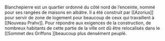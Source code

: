 Blanchepierre est un quartier ordonné du côté nord de l’enceinte, nommé pour ses rangées de maisons en albâtre. Il a été construit par [[Azorius]] pour servir de zone de logement pour beaucoup de ceux qui travaillent à [[Nouveau Prahv]]. Pour répondre aux exigences de la construction, de nombreux habitants de cette partie de la ville ont dû être relocalisés dans le [[Sommet des Griffons ]]beaucoup plus densément peuplé.